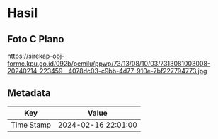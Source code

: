 # Hasil

## Foto C Plano

https://sirekap-obj-formc.kpu.go.id/092b/pemilu/ppwp/73/13/08/10/03/7313081003008-20240214-223459--4078dc03-c9bb-4d77-910e-7bf227794773.jpg


## Metadata

| Key        | Value               |
| ---------- | ------------------- |
| Time Stamp | 2024-02-16 22:01:00 |



